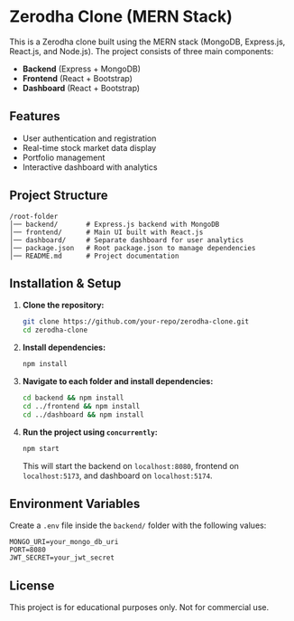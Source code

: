 # Zerodha Clone (MERN Stack)

This is a Zerodha clone built using the MERN stack (MongoDB, Express.js, React.js, and Node.js). The project consists of three main components:
- **Backend** (Express + MongoDB)
- **Frontend** (React + Bootstrap)
- **Dashboard** (React + Bootstrap)

## Features
- User authentication and registration
- Real-time stock market data display
- Portfolio management
- Interactive dashboard with analytics

## Project Structure
```
/root-folder
│── backend/       # Express.js backend with MongoDB
│── frontend/      # Main UI built with React.js
│── dashboard/     # Separate dashboard for user analytics
│── package.json   # Root package.json to manage dependencies
│── README.md      # Project documentation
```

## Installation & Setup
1. **Clone the repository:**
   ```sh
   git clone https://github.com/your-repo/zerodha-clone.git
   cd zerodha-clone
   ```
2. **Install dependencies:**
   ```sh
   npm install
   ```
3. **Navigate to each folder and install dependencies:**
   ```sh
   cd backend && npm install
   cd ../frontend && npm install
   cd ../dashboard && npm install
   ```
4. **Run the project using `concurrently`:**
   ```sh
   npm start
   ```
   This will start the backend on `localhost:8080`, frontend on `localhost:5173`, and dashboard on `localhost:5174`.

## Environment Variables
Create a `.env` file inside the `backend/` folder with the following values:
```
MONGO_URI=your_mongo_db_uri
PORT=8080
JWT_SECRET=your_jwt_secret
```

## License
This project is for educational purposes only. Not for commercial use.
